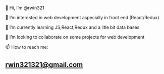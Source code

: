 👋 Hi, I’m @rwin321

👀 I’m interested in web development aspecially in front end (React/Redux)

🌱 I’m currently learning JS,React,Redux and a litle bit data bases

💞️ I’m looking to collaborate on some projects for web development

📫 How to reach me:

## rwin321321@gmail.com
